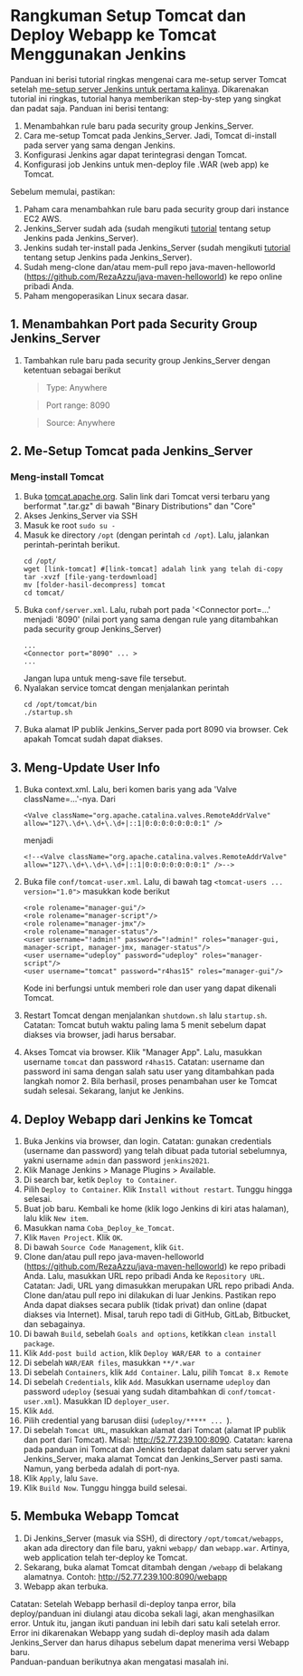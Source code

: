 # Rangkuman Setup Tomcat dan Deploy Webapp ke Tomcat Menggunakan Jenkins
Panduan ini berisi tutorial ringkas mengenai cara me-setup server Tomcat setelah [me-setup server Jenkins untuk pertama kalinya](https://razzubair.medium.com/membangun-server-jenkins-dan-meng-install-plugin-maven-pada-jenkins-912a0aecb329).
Dikarenakan tutorial ini ringkas, tutorial hanya memberikan step-by-step yang singkat dan padat saja.
Panduan ini berisi tentang:
1. Menambahkan rule baru pada security group Jenkins_Server.
2. Cara me-setup Tomcat pada Jenkins_Server. Jadi, Tomcat di-install pada server yang sama dengan Jenkins.
3. Konfigurasi Jenkins agar dapat terintegrasi dengan Tomcat.
4. Konfigurasi job Jenkins untuk men-deploy file .WAR (web app) ke Tomcat.

Sebelum memulai, pastikan:
1. Paham cara menambahkan rule baru pada security group dari instance EC2 AWS.
2. Jenkins_Server sudah ada (sudah mengikuti [tutorial](https://razzubair.medium.com/membangun-server-jenkins-dan-meng-install-plugin-maven-pada-jenkins-912a0aecb329) tentang setup Jenkins pada Jenkins_Server).
3. Jenkins sudah ter-install pada Jenkins_Server (sudah mengikuti [tutorial](https://razzubair.medium.com/membangun-server-jenkins-dan-meng-install-plugin-maven-pada-jenkins-912a0aecb329) tentang setup Jenkins pada Jenkins_Server).
4. Sudah meng-clone dan/atau mem-pull repo java-maven-helloworld (https://github.com/RezaAzzu/java-maven-helloworld) ke repo online pribadi Anda.
5. Paham mengoperasikan Linux secara dasar.

## 1. Menambahkan Port pada Security Group Jenkins_Server
1. Tambahkan rule baru pada security group Jenkins_Server dengan ketentuan sebagai berikut
    > Type: Anywhere

    > Port range: 8090

    > Source: Anywhere

## 2. Me-Setup Tomcat pada Jenkins_Server
### Meng-install Tomcat
1. Buka [tomcat.apache.org](http://tomcat.apache.org/download-80.cgi). Salin link dari Tomcat versi terbaru yang berformat ".tar.gz" di bawah "Binary Distributions" dan "Core"
2. Akses Jenkins_Server via SSH
3. Masuk ke root
```sudo su -```
4. Masuk ke directory `/opt` (dengan perintah `cd /opt`). Lalu, jalankan perintah-perintah berikut.
    ```
    cd /opt/
    wget [link-tomcat] #[link-tomcat] adalah link yang telah di-copy
    tar -xvzf [file-yang-terdownload]
    mv [folder-hasil-decompress] tomcat
    cd tomcat/
    ```
5. Buka `conf/server.xml`. Lalu, rubah port pada '<Connector port=...' menjadi '8090' (nilai port yang sama dengan rule yang ditambahkan pada security group Jenkins_Server)
    ```
    ...
    <Connector port="8090" ... >
    ...
    ```
    Jangan lupa untuk meng-save file tersebut.
6. Nyalakan service tomcat dengan menjalankan perintah
    ```
    cd /opt/tomcat/bin
    ./startup.sh
    ```
7. Buka alamat IP publik Jenkins_Server pada port 8090 via browser. Cek apakah Tomcat sudah dapat diakses.

## 3. Meng-Update User Info
1. Buka context.xml. Lalu, beri komen baris yang ada 'Valve className=...'-nya. Dari
    ```
    <Valve className="org.apache.catalina.valves.RemoteAddrValve" allow="127\.\d+\.\d+\.\d+|::1|0:0:0:0:0:0:0:1" />
    ```
    menjadi
    ```
    <!--<Valve className="org.apache.catalina.valves.RemoteAddrValve" allow="127\.\d+\.\d+\.\d+|::1|0:0:0:0:0:0:0:1" />-->
    ```
2. Buka file `conf/tomcat-user.xml`. Lalu, di bawah tag 
`<tomcat-users ... version="1.0">` masukkan kode berikut
    ```
    <role rolename="manager-gui"/>
    <role rolename="manager-script"/>
    <role rolename="manager-jmx"/>
    <role rolename="manager-status"/>
    <user username="!admin!" password="!admin!" roles="manager-gui, manager-script, manager-jmx, manager-status"/>
    <user username="udeploy" password="udeploy" roles="manager-script"/>
    <user username="tomcat" password="r4has15" roles="manager-gui"/>
    ```
	Kode ini berfungsi untuk memberi role dan user yang dapat dikenali Tomcat.
3. Restart Tomcat dengan menjalankan `shutdown.sh` lalu `startup.sh`. 
Catatan: Tomcat butuh waktu paling lama 5 menit sebelum dapat diakses via browser, jadi harus bersabar.

4. Akses Tomcat via browser. Klik "Manager App". Lalu, masukkan username `tomcat` dan password `r4has15`. 
Catatan: username dan password ini sama dengan salah satu user yang ditambahkan pada langkah nomor 2.
Bila berhasil, proses penambahan user ke Tomcat sudah selesai. Sekarang, lanjut ke Jenkins.

## 4. Deploy Webapp dari Jenkins ke Tomcat
1. Buka Jenkins via browser, dan login. 
Catatan: gunakan credentials (username dan password) yang telah dibuat pada tutorial sebelumnya, yakni username `admin` dan password `jenkins2021`.
2. Klik Manage Jenkins > Manage Plugins > Available.
3. Di search bar, ketik `Deploy to Container`.
4. Pilih `Deploy to Container`. Klik `Install without restart`. Tunggu hingga selesai.
5. Buat job baru. Kembali ke home (klik logo Jenkins di kiri atas halaman), lalu klik `New item`.
6. Masukkan nama `Coba_Deploy_ke_Tomcat`.
7. Klik `Maven Project`. Klik `OK`.
8. Di bawah `Source Code Management`, klik `Git`.
9. Clone dan/atau pull repo java-maven-helloworld (https://github.com/RezaAzzu/java-maven-helloworld) ke repo pribadi Anda. Lalu, masukkan URL repo pribadi Anda ke `Repository URL`. 
Catatan: Jadi, URL yang dimasukkan merupakan URL repo pribadi Anda. Clone dan/atau pull repo ini dilakukan di luar Jenkins. 
Pastikan repo Anda dapat diakses secara publik (tidak privat) dan online (dapat diakses via Internet). Misal, taruh repo tadi di GitHub, GitLab, Bitbucket, dan sebagainya. 
10. Di bawah `Build`, sebelah `Goals and options`, ketikkan `clean install package`.
11. Klik `Add-post build action`, klik `Deploy WAR/EAR to a container`
12. Di sebelah `WAR/EAR files`, masukkan `**/*.war`
13. Di sebelah `Containers`, klik `Add Container`. Lalu, pilih `Tomcat 8.x Remote`
14. Di sebelah `Credentials`, klik `Add`. Masukkan username `udeploy` dan password `udeploy` (sesuai yang sudah ditambahkan di `conf/tomcat-user.xml`). Masukkan ID `deployer_user`.
15. Klik `Add`.
16. Pilih credential yang barusan diisi (`udeploy/***** ... `).
17. Di sebelah `Tomcat URL`, masukkan alamat dari Tomcat (alamat IP publik dan port dari Tomcat). Misal: http://52.77.239.100:8090.
Catatan: karena pada panduan ini Tomcat dan Jenkins terdapat dalam satu server yakni Jenkins_Server, maka alamat Tomcat dan Jenkins_Server pasti sama. Namun, yang berbeda adalah di port-nya.
18. Klik `Apply`, lalu `Save`.
19. Klik `Build Now`. Tunggu hingga build selesai.

## 5. Membuka Webapp Tomcat
1. Di Jenkins_Server (masuk via SSH), di directory `/opt/tomcat/webapps`, akan ada directory dan file baru, yakni `webapp/` dan `webapp.war`. Artinya, web application telah ter-deploy ke Tomcat.
2. Sekarang, buka alamat Tomcat ditambah dengan `/webapp` di belakang alamatnya. Contoh: http://52.77.239.100:8090/webapp
3. Webapp akan terbuka.

Catatan: Setelah Webapp berhasil di-deploy tanpa error, bila deploy/panduan ini diulangi atau dicoba sekali lagi, akan menghasilkan error. Untuk itu, jangan ikuti panduan ini lebih dari satu kali setelah error. Error ini dikarenakan Webapp yang sudah di-deploy masih ada dalam Jenkins_Server dan harus dihapus sebelum dapat menerima versi Webapp baru.  
Panduan-panduan berikutnya akan mengatasi masalah ini.
